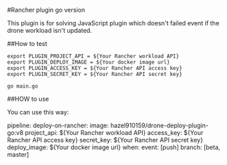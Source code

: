 #Rancher plugin go version

This plugin is for solving JavaScript plugin which doesn't failed event if the drone workload isn't updated.

##How to test

```
export PLUGIN_PROJECT_API = ${Your Rancher workload API}
export PLUGIN_DEPLOY_IMAGE = ${Your docker image url}
export PLUGIN_ACCESS_KEY = ${Your Rancher API access key}
export PLUGIN_SECRET_KEY = ${Your Rancher API secret key}

go main.go
```

##HOW to use

You can use this way:

pipeline:
deploy-on-rancher:
    image: hazel910159/drone-deploy-plugin-go:v8
    project_api: ${Your Rancher workload API}
    access_key: ${Your Rancher API access key}
    secret_key: ${Your Rancher API secret key}
    deploy_image: ${Your docker image url}
    when:
      event: [push]
      branch: [beta, master]
